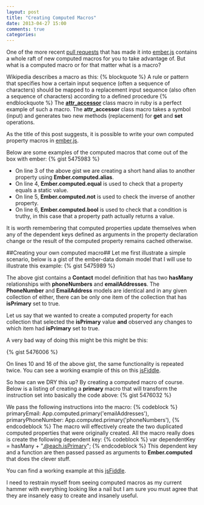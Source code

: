 ```yaml
---
layout: post
title: "Creating Computed Macros"
date: 2013-04-27 15:00
comments: true
categories: 
---
```

One of the more recent <a href="https://github.com/emberjs/ember.js/pull/2219" target="_blank">pull requests</a> that has made it into <a href="http://emberjs.com/" target="_blank">ember.js</a> contains a whole raft of new computed macros for you to take advantage of.  But what is a computed macro or for that matter what is a macro?

Wikipedia describes a macro as this:
{% blockquote %}
A rule or pattern that specifies how a certain input sequence (often a sequence of characters) should be mapped to a replacement input sequence (also often a sequence of characters) according to a defined procedure
{% endblockquote %}
The <a href="http://www.coderanch.com/t/489744/Ruby/Metaprogramming-essential-part-Ruby" target="_blank">**attr_accessor**</a> class macro in ruby is a perfect example of such a macro.  The **attr_accessor** class macro takes a symbol (input) and generates two new methods (replacement) for **get** and **set** operations.

As the title of this post suggests, it is possible to write your own computed property macros in <a href="http://emberjs.com/" target="_blank">ember.js</a>.

Below are some examples of the computed macros that come out of the box with ember:
{% gist 5475983 %}

- On line 3 of the above gist we are creating a short hand alias to another property using **Ember.computed.alias**.
- On line 4, **Ember.computed.equal** is used to check that a property equals a static value. 
- On line 5, **Ember.computed.not** is used to check the inverse of another property.
- On line 6, **Ember.computed.bool** is used to check that a condition is truthy, in this case that a property path actually returns a value.

It is worth remembering that computed properties update themselves when any of the dependent keys defined as arguments in the property declaration change or the result of the computed property remains cached otherwise.

##Creating your own computed macro##
Let me first illustrate a simple scenario, below is a gist of the ember-data domain model that I will use to illustrate this example:
{% gist 5475989 %}

The above gist contains a **Contact** model definition that has two **hasMany** relationships with **phoneNumbers** and **emailAddresses**. The **PhoneNumber** and **EmailAddress** models are identical and in any given collection of either, there can be only one item of the collection that  has **isPrimary** set to true.  

Let us say that we wanted to create a computed property for each collection that selected the **isPrimary** value **and** observed any changes to which item had **isPrimary** set to true.

A very bad way of doing this might be this might be this:

{% gist 5476006 %}

On lines 10 and 16 of the above gist, the same functionality is repeated twice.  You can see a working example of this on this <a href="http://jsfiddle.net/rG56F/6/" target="_blank">jsFiddle</a>.

So how can we DRY this up?  By creating a computed macro of course.  Below is a listing of creating a **primary** macro that will transform the instruction set into basically the code above:
{% gist 5476032 %}

We pass the following instructions into the macro:
{% codeblock %}
primaryEmail: App.computed.primary('emailAddresses'),
primaryPhoneNumber: App.computed.primary('phoneNumbers'),
{% endcodeblock %}
The macro will effectively create the two duplicated computed properties that were originally created.  All the macro really does is create the following dependent key:
{% codeblock %}
var dependentKey = hasMany + ".@each.isPrimary";
{% endcodeblock %}
This dependent key and a function are then passed passed as arguments to **Ember.computed** that does the clever stuff.

You can find a working example at this <a href="http://jsfiddle.net/q6TAa/1/" target="_blank">jsFiddle</a>.

I need to restrain myself from seeing computed macros as my current hammer with everything looking like a nail but I am sure you must agree that they are insanely easy to create and insanely useful.


